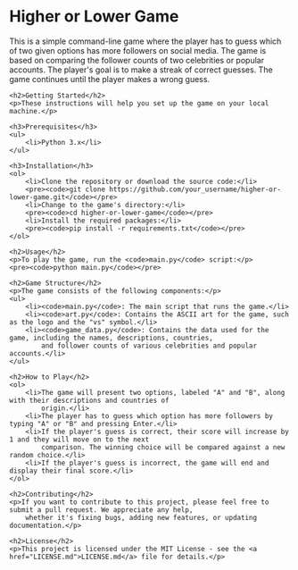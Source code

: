 <!DOCTYPE html>
<html lang="en">

<head>
    <meta charset="UTF-8">
    <meta name="viewport" content="width=device-width, initial-scale=1.0">
</head>

<body>
    <h1>Higher or Lower Game</h1>
    <p>This is a simple command-line game where the player has to guess which of two given options has more followers on
        social media. The game is based on comparing the follower counts of two celebrities or popular accounts. The
        player's goal is to make a streak of correct guesses. The game continues until the player makes a wrong guess.</p>

    <h2>Getting Started</h2>
    <p>These instructions will help you set up the game on your local machine.</p>

    <h3>Prerequisites</h3>
    <ul>
        <li>Python 3.x</li>
    </ul>

    <h3>Installation</h3>
    <ol>
        <li>Clone the repository or download the source code:</li>
        <pre><code>git clone https://github.com/your_username/higher-or-lower-game.git</code></pre>
        <li>Change to the game's directory:</li>
        <pre><code>cd higher-or-lower-game</code></pre>
        <li>Install the required packages:</li>
        <pre><code>pip install -r requirements.txt</code></pre>
    </ol>

    <h2>Usage</h2>
    <p>To play the game, run the <code>main.py</code> script:</p>
    <pre><code>python main.py</code></pre>

    <h2>Game Structure</h2>
    <p>The game consists of the following components:</p>
    <ul>
        <li><code>main.py</code>: The main script that runs the game.</li>
        <li><code>art.py</code>: Contains the ASCII art for the game, such as the logo and the "vs" symbol.</li>
        <li><code>game_data.py</code>: Contains the data used for the game, including the names, descriptions, countries,
            and follower counts of various celebrities and popular accounts.</li>
    </ul>

    <h2>How to Play</h2>
    <ol>
        <li>The game will present two options, labeled "A" and "B", along with their descriptions and countries of
            origin.</li>
        <li>The player has to guess which option has more followers by typing "A" or "B" and pressing Enter.</li>
        <li>If the player's guess is correct, their score will increase by 1 and they will move on to the next
            comparison. The winning choice will be compared against a new random choice.</li>
        <li>If the player's guess is incorrect, the game will end and display their final score.</li>
    </ol>

    <h2>Contributing</h2>
    <p>If you want to contribute to this project, please feel free to submit a pull request. We appreciate any help,
        whether it's fixing bugs, adding new features, or updating documentation.</p>

    <h2>License</h2>
    <p>This project is licensed under the MIT License - see the <a href="LICENSE.md">LICENSE.md</a> file for details.</p>
</body>

</html>
